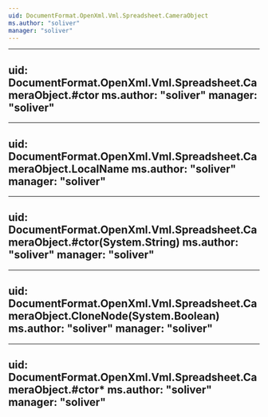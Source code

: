```yaml
---
uid: DocumentFormat.OpenXml.Vml.Spreadsheet.CameraObject
ms.author: "soliver"
manager: "soliver"
---
```


---
uid: DocumentFormat.OpenXml.Vml.Spreadsheet.CameraObject.#ctor
ms.author: "soliver"
manager: "soliver"
---

---
uid: DocumentFormat.OpenXml.Vml.Spreadsheet.CameraObject.LocalName
ms.author: "soliver"
manager: "soliver"
---

---
uid: DocumentFormat.OpenXml.Vml.Spreadsheet.CameraObject.#ctor(System.String)
ms.author: "soliver"
manager: "soliver"
---

---
uid: DocumentFormat.OpenXml.Vml.Spreadsheet.CameraObject.CloneNode(System.Boolean)
ms.author: "soliver"
manager: "soliver"
---

---
uid: DocumentFormat.OpenXml.Vml.Spreadsheet.CameraObject.#ctor*
ms.author: "soliver"
manager: "soliver"
---
